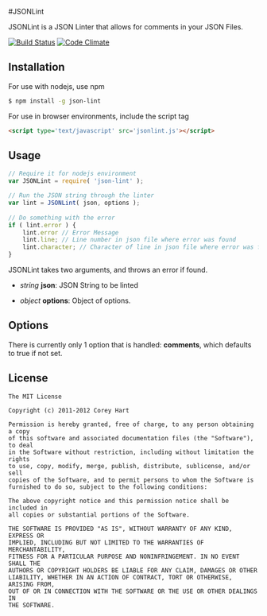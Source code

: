 #JSONLint

JSONLint is a JSON Linter that allows for comments in your JSON Files.
  
[![Build Status](https://travis-ci.org/codenothing/jsonlint.png?branch=master)](https://travis-ci.org/codenothing/jsonlint)
[![Code Climate](https://codeclimate.com/github/codenothing/jsonlint.png)](https://codeclimate.com/github/codenothing/jsonlint)
  
Installation
------------

For use with nodejs, use npm

```bash
$ npm install -g json-lint
```

For use in browser environments, include the script tag

```html
<script type='text/javascript' src='jsonlint.js'></script>
```

Usage
-----
```js
// Require it for nodejs environment
var JSONLint = require( 'json-lint' );

// Run the JSON string through the linter
var lint = JSONLint( json, options );
	
// Do something with the error
if ( lint.error ) {
	lint.error // Error Message
	lint.line; // Line number in json file where error was found
	lint.character; // Character of line in json file where error was found
}
```

JSONLint takes two arguments, and throws an error if found.

 - *string* **json**: JSON String to be linted

 - *object* **options**: Object of options.


Options
-------

There is currently only 1 option that is handled: **comments**, which defaults to true if not set.


License
-------
```
The MIT License

Copyright (c) 2011-2012 Corey Hart

Permission is hereby granted, free of charge, to any person obtaining a copy
of this software and associated documentation files (the "Software"), to deal
in the Software without restriction, including without limitation the rights
to use, copy, modify, merge, publish, distribute, sublicense, and/or sell
copies of the Software, and to permit persons to whom the Software is
furnished to do so, subject to the following conditions:

The above copyright notice and this permission notice shall be included in
all copies or substantial portions of the Software.

THE SOFTWARE IS PROVIDED "AS IS", WITHOUT WARRANTY OF ANY KIND, EXPRESS OR
IMPLIED, INCLUDING BUT NOT LIMITED TO THE WARRANTIES OF MERCHANTABILITY,
FITNESS FOR A PARTICULAR PURPOSE AND NONINFRINGEMENT. IN NO EVENT SHALL THE
AUTHORS OR COPYRIGHT HOLDERS BE LIABLE FOR ANY CLAIM, DAMAGES OR OTHER
LIABILITY, WHETHER IN AN ACTION OF CONTRACT, TORT OR OTHERWISE, ARISING FROM,
OUT OF OR IN CONNECTION WITH THE SOFTWARE OR THE USE OR OTHER DEALINGS IN
THE SOFTWARE.
```

